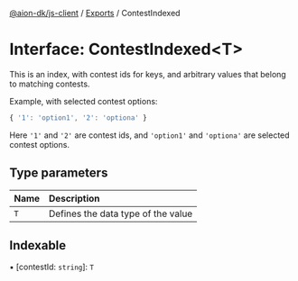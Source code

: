[@aion-dk/js-client](../README.md) / [Exports](../modules.md) / ContestIndexed

# Interface: ContestIndexed<T\>

This is an index, with contest ids for keys, and arbitrary values that belong to matching contests.

Example, with selected contest options:
```javascript
{ '1': 'option1', '2': 'optiona' }
```

Here `'1'` and `'2'` are contest ids, and `'option1'` and `'optiona'` are selected contest options.

## Type parameters

| Name | Description |
| :------ | :------ |
| `T` | Defines the data type of the value |

## Indexable

▪ [contestId: `string`]: `T`
